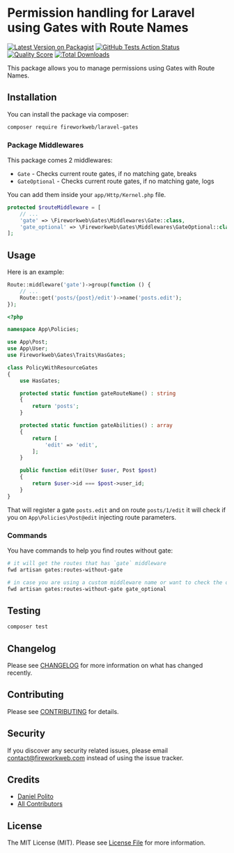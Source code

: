 # Permission handling for Laravel using Gates with Route Names

[![Latest Version on Packagist](https://img.shields.io/packagist/v/fireworkweb/laravel-gates.svg?style=flat-square)](https://packagist.org/packages/fireworkweb/laravel-gates)
[![GitHub Tests Action Status](https://img.shields.io/github/workflow/status/fireworkweb/laravel-gates/run-tests?label=tests)](https://github.com/fireworkweb/laravel-gates/actions?query=workflow%3Arun-tests+branch%3Amaster)
[![Quality Score](https://img.shields.io/scrutinizer/g/fireworkweb/laravel-gates.svg?style=flat-square)](https://scrutinizer-ci.com/g/fireworkweb/laravel-gates)
[![Total Downloads](https://img.shields.io/packagist/dt/fireworkweb/laravel-gates.svg?style=flat-square)](https://packagist.org/packages/fireworkweb/laravel-gates)

This package allows you to manage permissions using Gates with Route Names.

## Installation

You can install the package via composer:

```bash
composer require fireworkweb/laravel-gates
```

### Package Middlewares

This package comes 2 middlewares:

* `Gate` - Checks current route gates, if no matching gate, breaks
* `GateOptional` - Checks current route gates, if no matching gate, logs

You can add them inside your `app/Http/Kernel.php` file.

```php
protected $routeMiddleware = [
    // ...
    'gate' => \Fireworkweb\Gates\Middlewares\Gate::class,
    'gate_optional' => \Fireworkweb\Gates\Middlewares\GateOptional::class,
];
```

## Usage

Here is an example:

```php
Route::middleware('gate')->group(function () {
    // ...
    Route::get('posts/{post}/edit')->name('posts.edit');
});
```

```php
<?php

namespace App\Policies;

use App\Post;
use App\User;
use Fireworkweb\Gates\Traits\HasGates;

class PolicyWithResourceGates
{
    use HasGates;

    protected static function gateRouteName() : string
    {
        return 'posts';
    }

    protected static function gateAbilities() : array
    {
        return [
            'edit' => 'edit',
        ];
    }

    public function edit(User $user, Post $post)
    {
        return $user->id === $post->user_id;
    }
}
```

That will register a gate `posts.edit` and on route `posts/1/edit` it will check if you on `App\Policies\Post@edit` injecting route parameters.

### Commands

You have commands to help you find routes without gate:

```bash
# it will get the routes that has `gate` middleware
fwd artisan gates:routes-without-gate

# in case you are using a custom middleware name or want to check the optional one
fwd artisan gates:routes-without-gate gate_optional
```

## Testing

``` bash
composer test
```

## Changelog

Please see [CHANGELOG](CHANGELOG.md) for more information on what has changed recently.

## Contributing

Please see [CONTRIBUTING](CONTRIBUTING.md) for details.

## Security

If you discover any security related issues, please email contact@fireworkweb.com instead of using the issue tracker.

## Credits

- [Daniel Polito](https://github.com/dbpolito)
- [All Contributors](../../contributors)

## License

The MIT License (MIT). Please see [License File](LICENSE.md) for more information.
